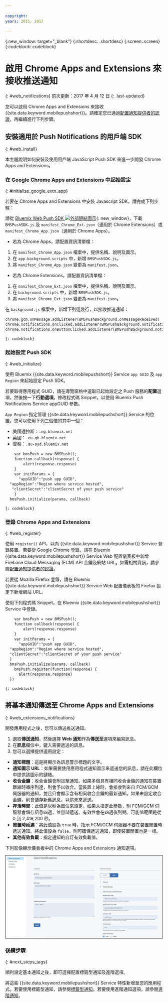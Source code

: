 ```yaml
---

copyright:
years: 2015, 2017

---
```


{:new_window: target="_blank"}
{:shortdesc: .shortdesc}
{:screen:.screen}
{:codeblock:.codeblock}

# 啟用 Chrome Apps and Extensions 來接收推送通知
{: #web_notifications}
前次更新：2017 年 4 月 12 日
{: .last-updated}

您可以啟用 Chrome Apps and Extensions 來接收 {{site.data.keyword.mobilepushshort}}。請確定您已通過[配置通知提供者的認證](t__main_push_config_provider.html)，再繼續進行下列步驟。

## 安裝適用於 Push Notifications 的用戶端 SDK
{: #web_install}

本主題說明如何安裝及使用用戶端 JavaScript Push SDK 來進一步開發 Chrome Apps and Extensions。

### 在 Google Chrome Apps and Extensions 中起始設定
{: #initialize_google_extn_app}

若要在 Chrome Apps and Extensions 中安裝 Javascript SDK，請完成下列步驟：

請從 [Bluemix Web Push SDK ![外部鏈結圖示](../../icons/launch-glyph.svg "外部鏈結圖示")](https://codeload.github.com/ibm-bluemix-mobile-services/bms-clientsdk-javascript-webpush/zip/master){: new_window}，下載 `BMSPushSDK.js` 及 `manifest_Chrome_Ext.json`（適用於 Chrome Extensions）或 `manifest_Chrome_App.json`（適用於 Chrome Apps）。



- 若為 Chrome Apps，請配置資訊清單檔：
 1. 在 `manifest_Chrome_App.json` 檔案中，提供名稱、說明及圖示。
 2. 在 `app.background.scripts` 中，新增 `BMSPushSDK.js`。
 3. 將 `manifest_Chrome_App.json` 變更為 `manifest.json`。

- 若為 Chrome Extensions，請配置資訊清單檔：
 1. 在 `manifest_Chrome_Ext.json` 檔案中，提供名稱、說明及圖示。
 2. 在 `background.scripts` 中，新增 `BMSPushSDK.js`。
 3. 將 `manifest_Chrome_Ext.json` 變更為 `manifest.json`。

在 `background.js` 檔案中，新增下列這幾行，以接收推送通知： 
```
chrome.gcm.onMessage.addListener(BMSPushBackground.onMessageReceived)
chrome.notifications.onClicked.addListener(BMSPushBackground.notification_onClicked);
chrome.notifications.onButtonClicked.addListener(BMSPushBackground.notifiation_buttonClicked); 
```
	{: codeblock}



### 起始設定 Push SDK 
{: #web_initialize}

使用 Bluemix {{site.data.keyword.mobilepushshort}} Service `app GUID` 及 `app Region` 來起始設定 Push SDK。  

若要取得應用程式 GUID，請在導覽窗格中選取已起始設定之 Push 服務的**配置**選項，然後按一下**行動選項**。修改程式碼 Snippet，以使用 Bluemix Push Notifications Service appGUID 參數。

`App Region` 指定管理 {{site.data.keyword.mobilepushshort}} Service 的位置。您可以使用下列三個值的其中一個：

 - 美國達拉斯：`.ng.bluemix.net`
 - 英國：`.eu-gb.bluemix.net`
 - 雪梨：`.au-syd.bluemix.net`

```
    var bmsPush = new BMSPush();
    function callback(response) {
        alert(response.response)
    }
    var initParams = {
      "appGUID":"push app GUID",
  "appRegion":"Region where service hosted",
   "clientSecret":"clientSecret of your push service"
    }
  bmsPush.initialize(params, callback)
```
	{: codeblock}

### 登錄 Chrome Apps and Extensions
{: #web_register}

使用 `register()` API，以向 {{site.data.keyword.mobilepushshort}} Service 登錄裝置。若要從 Google Chrome 登錄，請在 Bluemix {{site.data.keyword.mobilepushshort}} Service Web 配置儀表板中新增 Firebase Cloud Messaging (FCM) API 金鑰及網站 URL。如需相關資訊，請參閱[配置通知提供者的認證](t__main_push_config_provider.html)。 

若要從 Mozilla Firefox 登錄，請在 Bluemix {{site.data.keyword.mobilepushshort}} Service Web 配置儀表板的 Firefox 設定下新增網站 URL。

使用下列程式碼 Snippet，在 Bluemix {{site.data.keyword.mobilepushshort}} Service 中登錄。
```
    var bmsPush = new BMSPush();
    function callback(response) {
        alert(response.response)
    }
    var initParams = {
      "appGUID":"push app GUID",
  "appRegion":"Region where service hosted",
  "clientSecret":"clientSecret of your push service"
  }
  bmsPush.initialize(params, callback)
    bmsPush.register(function(response) {
      alert(response.response)
  })
```
    {: codeblock}


## 將基本通知傳送至 Chrome Apps and Extensions 
{: #web_extensions_notifications}

開發應用程式之後，您可以傳送推送通知。 

1. 選取**傳送通知**，然後選擇 **Web 通知**作為**傳送至**選項來編寫訊息。 
2. 在**訊息**欄位中，鍵入需要遞送的訊息。
3. 您可以選擇提供選用設定：
  - **通知標題**：這是將顯示為訊息警示標題的文字。
  - **通知圖示 URL**：如果需要使用應用程式通知圖示來遞送您的訊息，請在此欄位中提供該圖示的鏈結。
  - **收合金鑰**：收合金鑰會附加至通知。如果多個具有相同收合金鑰的通知在裝置離線時循序到達，則會予以收合。當裝置上線時，會接收到來自 FCM/GCM 伺服器的通知，並且只會顯示含有相同收合金鑰的最新通知。如果未設定收合金鑰，則會儲存新舊訊息，以供未來遞送。
  - **存活時間**：此值是以秒為單位來設定。如果未指定此參數，則 FCM/GCM 伺服器會儲存訊息四週，並嘗試遞送。有效性會在四週後到期。可能值範圍是從 0 到 2,419,200 秒。
  - **閒置時延遲**：將此值設為 `true` 時，指示 FCM/GCM 伺服器不要在裝置閒置時遞送通知。將此值設為 `false`，則可確保遞送通知，即使裝置閒置也是一樣。
  - **其他有效負載**：指定通知的自訂有效負載值。

下列影像顯示儀表板中的 Chrome Apps and Extensions 通知選項。

  ![通知畫面](images/push_chrome_extns.jpg)
  
### 後續步驟
{: #next_steps_tags}

順利設定基本通知之後，即可選擇配置標籤型通知及進階選項。

將這些 {{site.data.keyword.mobilepushshort}} Service 特性新增至您的應用程式。若要使用標籤型通知，請參閱[標籤型通知](c_tag_basednotifications.html)。若要使用進階通知選項，請參閱[進階通知](t_advance_badge_sound_payload.html)。



